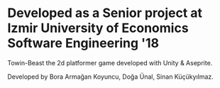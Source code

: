 # Developed as a Senior project at Izmir University of Economics Software Engineering '18 
  
Towin-Beast the 2d platformer game developed with Unity & Aseprite.

Developed by Bora Armağan Koyuncu, Doğa Ünal, Sinan Küçükyılmaz.
